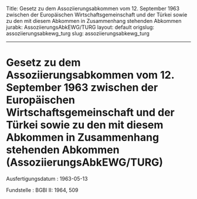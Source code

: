 Title: Gesetz zu dem Assoziierungsabkommen vom 12. September 1963 zwischen der Europäischen
  Wirtschaftsgemeinschaft und der Türkei sowie zu den mit diesem Abkommen in Zusammenhang
  stehenden Abkommen
jurabk: AssoziierungsAbkEWG/TURG
layout: default
origslug: assoziierungsabkewg_turg
slug: assoziierungsabkewg_turg

---

# Gesetz zu dem Assoziierungsabkommen vom 12. September 1963 zwischen der Europäischen Wirtschaftsgemeinschaft und der Türkei sowie zu den mit diesem Abkommen in Zusammenhang stehenden Abkommen (AssoziierungsAbkEWG/TURG)

Ausfertigungsdatum
:   1963-05-13

Fundstelle
:   BGBl II: 1964, 509

